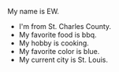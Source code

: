 My name is EW. 
- I'm from St. Charles County. 
- My favorite food is bbq.
- My hobby is cooking.
- My favorite color is blue.
- My current city is St. Louis.

